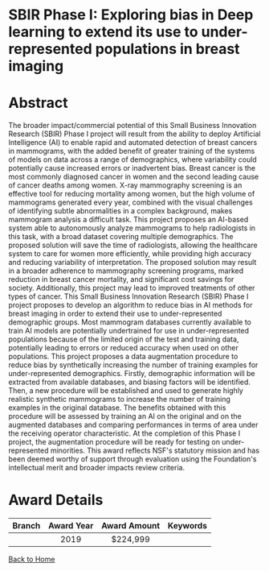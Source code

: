 
SBIR Phase I: Exploring bias in Deep learning to extend its use to under-represented populations in breast imaging
==================================================================================================================

# Abstract


The broader impact/commercial potential of this Small Business Innovation Research (SBIR) Phase I project will result from the ability to deploy Artificial Intelligence (AI) to enable rapid and automated detection of breast cancers in mammograms, with the added benefit of greater training of the systems of models on data across a range of demographics, where variability could potentially cause increased errors or inadvertent bias. Breast cancer is the most commonly diagnosed cancer in women and the second leading cause of cancer deaths among women. X-ray mammography screening is an effective tool for reducing mortality among women, but the high volume of mammograms generated every year, combined with the visual challenges of identifying subtle abnormalities in a complex background, makes mammogram analysis a difficult task. This project proposes an AI-based system able to autonomously analyze mammograms to help radiologists in this task, with a broad dataset covering multiple demographics. The proposed solution will save the time of radiologists, allowing the healthcare system to care for women more efficiently, while providing high accuracy and reducing variability of interpretation. The proposed solution may result in a broader adherence to mammography screening programs, marked reduction in breast cancer mortality, and significant cost savings for society. Additionally, this project may lead to improved treatments of other types of cancer. This Small Business Innovation Research (SBIR) Phase I project proposes to develop an algorithm to reduce bias in AI methods for breast imaging in order to extend their use to under-represented demographic groups. Most mammogram databases currently available to train AI models are potentially undertrained for use in under-represented populations because of the limited origin of the test and training data, potentially leading to errors or reduced accuracy when used on other populations. This project proposes a data augmentation procedure to reduce bias by synthetically increasing the number of training examples for under-represented demographics. Firstly, demographic information will be extracted from available databases, and biasing factors will be identified. Then, a new procedure will be established and used to generate highly realistic synthetic mammograms to increase the number of training examples in the original database. The benefits obtained with this procedure will be assessed by training an AI on the original and on the augmented databases and comparing performances in terms of area under the receiving operator characteristic. At the completion of this Phase I project, the augmentation procedure will be ready for testing on under-represented minorities. This award reflects NSF's statutory mission and has been deemed worthy of support through evaluation using the Foundation's intellectual merit and broader impacts review criteria.  

# Award Details

|Branch|Award Year|Award Amount|Keywords|
| :---: | :---: | :---: | :---: |
||2019|$224,999||
  
  


[Back to Home](https://github.com/chrischow/dod_sbir_awards/Reports/JT/#541)